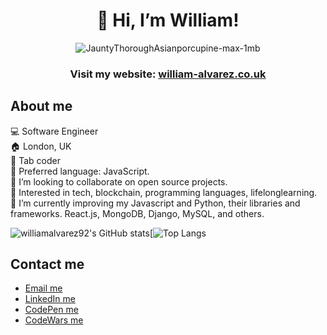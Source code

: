 <div align="center">
  
# 👋 Hi, I’m William!
  
</div>

<div align="center">

![JauntyThoroughAsianporcupine-max-1mb](https://user-images.githubusercontent.com/83907621/141540694-abb16686-5d52-4cb1-92e7-32f7e3743882.gif)

 </div>

<div align="center">
  
### Visit my website: <a href="https://william-alvarez.co.uk/">william-alvarez.co.uk</a>
</div>

## About me
  💻 Software Engineer</br>
  🏠 London, UK</br>
  🎹 Tab coder</br>
  🤖 Preferred language: JavaScript.</br>
  💞️ I’m looking to collaborate on open source projects.</br>
  👀 Interested in tech, blockchain, programming languages, lifelonglearning.</br>
  🌱 I’m currently improving my Javascript and Python, their libraries and frameworks. React.js, MongoDB, Django, MySQL, and others.</br>

![williamalvarez92's GitHub stats](https://github-readme-stats.vercel.app/api?username=williamalvarez92&show_icons=true&layout=compact&theme=github_dark)[![Top Langs](https://github-readme-stats.vercel.app/api/top-langs/?username=williamalvarez92&layout=compact&theme=github_dark)

## Contact me

- <a href="mailto:williamalvarez672@gmail.com" target="_blank"> Email me </a>
- <a href="https://www.linkedin.com/in/williamalvarez92/" target="_blank"> LinkedIn me </a>
- <a href="https://codepen.io/williamalvarez92" target="_blank"> CodePen me </a>
- <a href="https://www.codewars.com/users/williamalvarez92" target="_blank"> CodeWars me </a>

